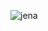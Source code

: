 
![jena](https://github.com/saadbelefqih/Apache_Jena/assets/44965349/f612300d-0b1c-4822-940c-8f5720cfb2c0)
